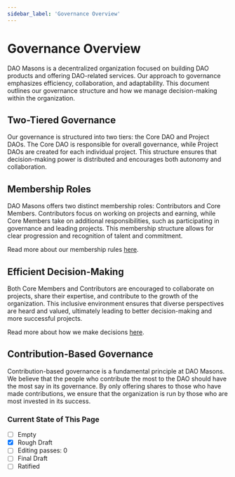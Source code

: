 ```yaml
---
sidebar_label: 'Governance Overview'
---
```


# Governance Overview

DAO Masons is a decentralized organization focused on building DAO products and offering DAO-related services. Our approach to governance emphasizes efficiency, collaboration, and adaptability. This document outlines our governance structure and how we manage decision-making within the organization.

## Two-Tiered Governance

Our governance is structured into two tiers: the Core DAO and Project DAOs. The Core DAO is responsible for overall governance, while Project DAOs are created for each individual project. This structure ensures that decision-making power is distributed and encourages both autonomy and collaboration.

## Membership Roles

DAO Masons offers two distinct membership roles: Contributors and Core Members. Contributors focus on working on projects and earning, while Core Members take on additional responsibilities, such as participating in governance and leading projects. This membership structure allows for clear progression and recognition of talent and commitment.

Read more about our membership rules [here](/docs/Rules/membership-rules).

## Efficient Decision-Making

Both Core Members and Contributors are encouraged to collaborate on projects, share their expertise, and contribute to the growth of the organization. This inclusive environment ensures that diverse perspectives are heard and valued, ultimately leading to better decision-making and more successful projects.

Read more about how we make decisions [here](/docs/Rules/decision-making).

## Contribution-Based Governance

Contribution-based governance is a fundamental principle at DAO Masons. We believe that the people who contribute the most to the DAO should have the most say in its governance. By only offering shares to those who have made contributions, we ensure that the organization is run by those who are most invested in its success.

### Current State of This Page

- [ ] Empty
- [x] Rough Draft
- [ ] Editing passes: 0
- [ ] Final Draft
- [ ] Ratified
